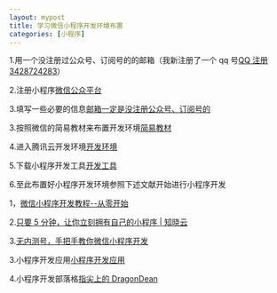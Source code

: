 ```yaml
---
layout: mypost
title: 学习微信小程序开发环境布置
categories: [小程序]
---
```


1.用一个没注册过公众号、订阅号的的邮箱（我新注册了一个 qq 号[QQ 注册 3428724283](https://ssl.zc.qq.com/v3/index-chs.html?type=0)）

2.注册小程序[微信公众平台](https://mp.weixin.qq.com/cgi-bin/registermidpage?action=index&lang=zh_CN)

3.填写一些必要的信息[邮箱一定是没注册公众号、订阅号的](https://mp.weixin.qq.com/wxopen/waregister?action=step1)

3.按照微信的简易教材来布置开发环境[简易教材](https://mp.weixin.qq.com/debug/wxadoc/dev/)

4.进入腾讯云开发环境[开发环境](https://console.qcloud.com/lav2/dev)

5.下载小程序开发工具[开发工具](https://mp.weixin.qq.com/debug/wxadoc/dev/devtools/download.html)

6.至此布置好小程序开发环境参照下述文献开始进行小程序开发

1，[微信小程序开发教程--从零开始](http://www.jianshu.com/p/aaef5ceb3936)

2.[只要 5 分钟，让你立刻拥有自己的小程序 | 知晓云](http://www.ifanr.com/minapp/893319)

3.[无内测号，手把手教你微信小程序开发](http://codingpy.com/article/wechat-app-demo-with-qcloud/)

3.小程序开发应用[小程序开发应用](https://github.com/gavinkwoe/weapp-ide-crack)

4.小程序开发部落格[指尖上的 DragonDean](http://www.cnblogs.com/dragondean/)

